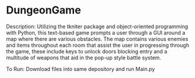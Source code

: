 # DungeonGame
Description:
  Utilizing the tkniter package and object-oriented programming with Python, 
  this text-based game prompts a user through a GUI around a map where there are various obstacles. 
  The map contains various enemies and items throughout each room that assist the user 
  in progressing through the game, these include keys to unlock doors blocking entry 
  and a multitude of weapons that aid in the pop-up style battle system. 

To Run:
Download files into same depository and run Main.py
